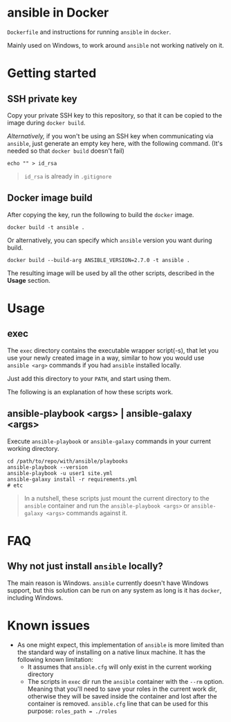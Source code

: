 # ansible in Docker

`Dockerfile` and instructions for running `ansible` in `docker`.

Mainly used on Windows, to work around `ansible` not working natively on it.

# Getting started

## SSH private key

Copy your private SSH key to this repository, so that it can be copied to the image during `docker build`.

_Alternatively,_ if you won't be using an SSH key when communicating via `ansible`,
just generate an empty key here, with the following command. 
(It's needed so that `docker build` doesn't fail)

```shell
echo "" > id_rsa
```

> `id_rsa` is already in `.gitignore`

## Docker image build

After copying the key, run the following to build the `docker` image.

```shell
docker build -t ansible .
```

Or alternatively, you can specify which `ansible` version you want during build.

```shell
docker build --build-arg ANSIBLE_VERSION=2.7.0 -t ansible .
```

The resulting image will be used by all the other scripts, described in the **Usage** section.

# Usage

## exec

The `exec` directory contains the executable wrapper script(-s),
that let you use your newly created image in a way, similar to
how you would use `ansible <arg>` commands if you had `ansible` installed locally.

Just add this directory to your `PATH`, and start using them.

The following is an explanation of how these scripts work.

## ansible-playbook &lt;args&gt; | ansible-galaxy &lt;args&gt;

Execute `ansible-playbook` or `ansible-galaxy` commands in your current working directory.
```
cd /path/to/repo/with/ansible/playbooks
ansible-playbook --version
ansible-playbook -u user1 site.yml
ansible-galaxy install -r requirements.yml
# etc
```
> In a nutshell, these scripts just mount the current directory
to the `ansible` container and run the `ansible-playbook <args>`
or `ansible-galaxy <args>` commands against it.

# FAQ
## Why not just install `ansible` locally?
The main reason is Windows. 
`ansible` currently doesn't have Windows support, but this solution 
can be run on any system as long is it has `docker`, including Windows.

# Known issues
* As one might expect, this implementation of `ansible` is more limited
than the standard way of installing on a native linux machine.
It has the following known limitation:
    * It assumes that `ansible.cfg` will only exist in the current working directory
    * The scripts in `exec` dir run the `ansible` container with the `--rm` option.
    Meaning that you'll need to save your roles in the current work dir,
    otherwise they will be saved inside the container and lost after the container is removed. 
    `ansible.cfg` line that can be used for this purpose: `roles_path = ./roles`